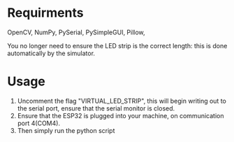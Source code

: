 # Requirments
OpenCV,
NumPy,
PySerial,
PySimpleGUI,
Pillow,

You no longer need to ensure the LED strip is the correct length: this is done automatically by the simulator.

# Usage
1. Uncomment the flag "VIRTUAL_LED_STRIP", this will begin writing out to the serial port, ensure that the serial monitor is closed.
2. Ensure that the ESP32 is plugged into your machine, on communication port 4(COM4).
3. Then simply run the python script


